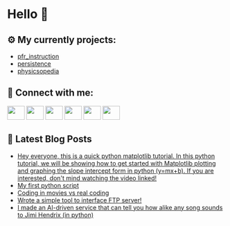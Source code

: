 # Hello 👋

## ⚙️ My currently projects:
- [pfr_instruction](https://github.com/bullbesh/pfr_instruction)
- [persistence](https://github.com/bullbesh/persistence)
- [physicsopedia](https://github.com/bullbesh/physicsopedia)

## 🔎 Connect with me:
[<img height="32" width="40" src="https://cdn.jsdelivr.net/npm/simple-icons@v5/icons/telegram.svg" />](https://t.me/bullbesh)
[<img height="32" width="40" src="https://cdn.jsdelivr.net/npm/simple-icons@v5/icons/vk.svg" />](https://vk.com/bullbesh)
[<img height="32" width="40" src="https://cdn.jsdelivr.net/npm/simple-icons@v5/icons/twitter.svg" />](https://twitter.com/bullbesh1)
[<img height="32" width="40" src="https://cdn.jsdelivr.net/npm/simple-icons@v5/icons/instagram.svg" />](https://www.instagram.com/bullbesh)
[<img height="32" width="40" src="https://cdn.jsdelivr.net/npm/simple-icons@v5/icons/reddit.svg" />](https://www.reddit.com/user/bullbesh)
[<img height="32" width="40" src="https://cdn.jsdelivr.net/npm/simple-icons@v5/icons/youtube.svg" />](https://www.youtube.com/channel/UCtfjRs6uzgq5mfm8S06WTcg)

## 📕 Latest Blog Posts
<!-- BLOG-POST-LIST:START -->
- [Hey everyone, this is a quick python matplotlib tutorial. In this python tutorial, we will be showing how to get started with Matplotlib plotting and graphing the slope intercept form in python &lpar;y=mx+b&rpar;. If you are interested, don&#39;t mind watching the video linked!](https://www.reddit.com/r/Python/comments/t8hsd3/hey_everyone_this_is_a_quick_python_matplotlib/)
- [My first python script](https://www.reddit.com/r/Python/comments/t8gz1j/my_first_python_script/)
- [Coding in movies vs real coding](https://www.reddit.com/r/Python/comments/t8gvpq/coding_in_movies_vs_real_coding/)
- [Wrote a simple tool to interface FTP server!](https://www.reddit.com/r/Python/comments/t8d1ma/wrote_a_simple_tool_to_interface_ftp_server/)
- [I made an AI-driven service that can tell you how alike any song sounds to Jimi Hendrix &lpar;in python&rpar;](https://www.reddit.com/r/Python/comments/t8ce7y/i_made_an_aidriven_service_that_can_tell_you_how/)
<!-- BLOG-POST-LIST:END -->
